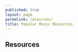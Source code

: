 ```yaml
---
published: true
layout: page
permalink: resources/
title: Popular Music Resources
---
```

## Resources

